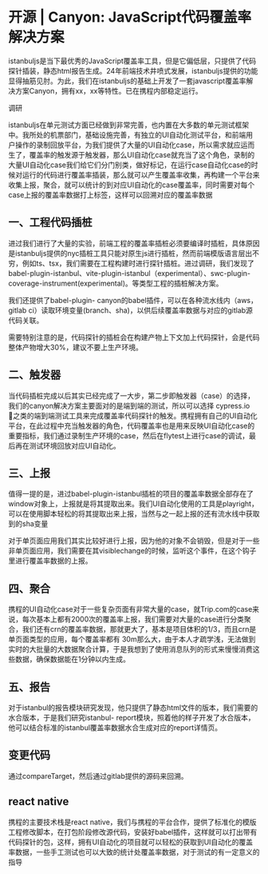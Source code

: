 # 开源 | Canyon: JavaScript代码覆盖率解决方案

istanbuljs是当下最优秀的JavaScript覆盖率工具，但是它偏低层，只提供了代码探针插装，静态html报告生成。24年前端技术井喷式发展，istanbuljs提供的功能显得抽筋见肘。为此，我们在istanbuljs的基础上开发了一套javascript覆盖率解决方案Canyon，拥有xx，xx等特性。已在携程内部稳定运行。

调研

istanbuljs在单元测试方面已经做到非常完善，也内置在大多数的单元测试框架中。我所处的机票部门，基础设施完善，有独立的UI自动化测试平台，和前端用户操作的录制回放平台，为我们提供了大量的UI自动化case，所以需求就应运而生了，覆盖率的触发源于触发器，那么UI自动化case就充当了这个角色，录制的大量UI自动化case我们给它们分门别类，做好标记，在运行case自动化case的时候对运行的代码进行覆盖率插装，那么就可以产生覆盖率收集，再构建一个平台来收集上报，聚合，就可以统计的到对应UI自动化的case覆盖率，同时需要对每个case上报的覆盖率数据打上标签，这样可以回溯对应的覆盖率数据

## 一、工程代码插桩

进过我们进行了大量的实验，前端工程的覆盖率插桩必须要编译时插桩，具体原因是istanbuljs提供的nyc插桩工具只能对原生js进行插桩，然而前端模版语言层出不穷，例如ts、tsx，我们需要在工程构建时进行探针插桩。进过调研，我们发现了babel-plugin-istanbul、vite-plugin-istanbul（experimental）、swc-plugin-coverage-instrument(experimental)。等类型工程的插桩解决方案。

我们还提供了babel-plugin- canyon的babel插件，可以在各种流水线内（aws，gitlab ci）读取环境变量(branch、sha)，以供后续覆盖率数据与对应的gitlab源代码关联。

需要特别注意的是，代码探针的插桩会在构建产物上下文加上代码探针，会是代码整体产物增大30%，建议不要上生产环境。

## 二、触发器

当代码插桩完成以后其实已经完成了一大步，第二步即触发器（case）的选择，我们的canyon解决方案主要面对的是端到端的测试，所以可以选择 cypress.io 之类的端到端测试工具来完成覆盖率代码探针的触发。携程拥有自己的UI自动化平台，在此过程中充当触发器的角色，代码覆盖率也是用来反映UI自动化case的重要指标，我们通过录制生产环境的case，然后在flytest上进行case的调试，最后再在测试环境回放对应UI自动化。

## 三、上报

值得一提的是，进过babel-plugin-istanbul插桩的项目的覆盖率数据全部存在了window对象上，上报就是将其提取出来。我们UI自动化使用的工具是playright，可以在使用脚本轻松的将其提取出来上报，当然与之一起上报的还有流水线中获取到的sha变量

对于单页面应用我们其实比较好进行上报，因为他的对象不会销毁，但是对于一些非单页面应用，我们需要在其visiblechange的时候，监听这个事件，在这个钩子里进行覆盖率数据的上报。

## 四、聚合

携程的UI自动化case对于一些复杂页面有非常大量的case，就Trip.com的case来说，每次基本上都有2000次的覆盖率上报，我们需要对大量的case进行分类聚合，我们还有crn的覆盖率数据，那就更大了，基本是项目体积的1/3，而且crn是单页面类型的应用，每个覆盖率都有 30m那么大，由于本人才疏学浅，无法做到实时的大批量的大数据聚合计算，于是我想到了使用消息队列的形式来慢慢消费这些数据，确保数据能在1分钟以内生成。

## 五、报告

对于istanbul的报告模块研究发现，他只提供了静态html文件的版本，我们需要的水合版本，于是我们研究istanbul- report模块，照着他的样子开发了水合版本，他可以结合标准的istanbul覆盖率数据水合生成对应的report详情页。

## 变更代码

通过compareTarget，然后通过gitlab提供的源码来回溯。

## react native

携程的主要技术栈是react native，我们与携程的平台合作，提供了标准化的模版工程修改脚本，在打包阶段修改源代码，安装好babel插件，这样就可以打出带有代码探针的包，这样，拥有UI自动化的项目就可以轻松的获取到UI自动化的覆盖率数据，一些手工测试也可以大致的统计处覆盖率数据，对于测试的有一定意义的指导